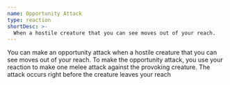 ```yaml
---
name: Opportunity Attack
type: reaction
shortDesc: >-
  When a hostile creature that you can see moves out of your reach.
---
```

You can make an opportunity attack when a hostile creature that you can see moves out of your
reach. To make the opportunity attack, you use your reaction to make one melee attack
against the provoking creature. The attack occurs right before the creature leaves your reach
